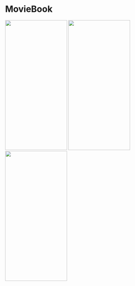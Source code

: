 # MovieBook


<img src="https://github.com/sevdeaydiin/MovieBook/assets/74006598/d000c0df-28d8-4746-ba5b-7fd246ea2bb5" width="200" height="420" />      <img src="[https://github.com/sevdeaydiin/Shop_app/assets/74006598/0aa1989e-4616-4de8-ac63-0dd31ceec242](https://github.com/sevdeaydiin/MovieBook/assets/74006598/15623066-5798-415c-8629-f431abc6c887)" width="200" height="420" />       <img src="https://github.com/sevdeaydiin/MovieBook/assets/74006598/cc08b54f-2f22-4b42-97f1-103e62b8b3bf" width="200" height="420" />
